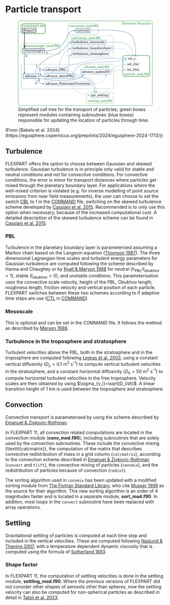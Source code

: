 # Particle transport

<figure>
	<img src="images/Butterfly-advance2.png"
		alt="Schematic">
	<figcaption>Simplified call tree for the transport of particles; green boxes represent modules containing subroutines (blue boxes) responsible for updating the location of particles through time.</figcaption>
</figure>
(From [Bakels et al. 2024](https://egusphere.copernicus.org/preprints/2024/egusphere-2024-1713/))


## Turbulence
FLEXPART offers the option to choose between Gaussian and skewed turbulence. Gaussian turbulence is in principle only valid for stable and neutral conditions and not for convective conditions. For convective conditions, the error is minor for transport distances where particles get mixed through the planetary boundary layer. For applications where the well-mixed criterion is violated (e.g. for inverse modelling of point source emissions from near field measurements), the user can choose to set the switch [CBL](running.md#CBL) to 1 in the [COMMAND](running.md#command) file, switching on the skewed turbulence scheme developed by [Cassiani et al. 2015](https://link.springer.com/article/10.1007/s10546-014-9976-5). Recommended is to only use this option when necessary, because of the increased computational cost. A detailed description of the skewed turbulence scheme can be found in [Cassiani et al. 2015](https://link.springer.com/article/10.1007/s10546-014-9976-5).

### PBL
Turbulence in the planetary boundary layer is parameterised assuming a Markov chain based on the Langevin equation ([Thomson 1987](https://www.cambridge.org/core/journals/journal-of-fluid-mechanics/article/abs/criteria-for-the-selection-of-stochastic-models-of-particle-trajectories-in-turbulent-flows/3175551812282ED52EE96C23E37EBBDE)).
The three dimensional Lagrangian time scales and turbulent energy parameters for Gaussian turbulence are computed following the scheme described by Hanna and Chaughey or by [Ryall & Maryon 1998](https://www.sciencedirect.com/science/article/abs/pii/S1352231098001770) for neutral ($h$<sub>PBL</sub>/$l$<sub>obukhov</sub>$<1$), stable ($l$<sub>obukhov</sub>$<0$), and unstable conditions. This parameterisation uses the convective scale velocity, height of the PBL, Obukhov length, roughness length, friction velocity and vertical position of each particle. FLEXPART switches between these two schemes according to if adaptive time steps are use ([CTL](running.md#CTL) in [COMMAND](running.md#command)).

### Mesoscale
This is optional and can be set in the COMMAND file. It follows the method as described by [Maryon 1998](https://www.sciencedirect.com/science/article/abs/pii/S1352231097003257).

### Turbulence in the troposphere and stratosphere
Turbulent velocities above the PBL, both in the stratosphere and in the troposphere are computed following [Legras et al. 2003](https://agupubs.onlinelibrary.wiley.com/doi/full/10.1029/2002JD003045), using a constant vertical diffusivity ($D_z = 0.1$ m<sup>2</sup> s<sup>-1</sup>) to compute vertical turbulent velocities in the stratosphere, and a constant horizontal diffusivity ($D_h = 50$ m<sup>2</sup> s<sup>-1</sup>)  to compute horizontal turbulent velocities in the free troposphere. Velocity scales are then obtained by using $\sigma_{v_i}=\sqrt{D_i/dt}$. A linear transition height of 1 km is used between the troposphere and stratosphere.

## Convection

Convective transport is parameterised by using the scheme described by [Emanuel & Zivkovic-Rothman](https://journals.ametsoc.org/view/journals/atsc/56/11/1520-0469_1999_056_1766_daeoac_2.0.co_2.xml).

In FLEXPART 11, all convection related computations are located in the convection module (**conv\_mod.f90**), including subroutines that are solely used by the convection subroutines. These include the convective mixing (\texttt{calcmatrix}), the computation of the matrix that describes convective redistribution of mass in a grid column (`calcmatrix`), according to the convection scheme described in [Emanuel & Zivkovic-Rothman](https://journals.ametsoc.org/view/journals/atsc/56/11/1520-0469_1999_056_1766_daeoac_2.0.co_2.xml) (`convect` and `tlift`), the convective mixing of particles (`convmix`), and the redistribution of particles because of convection (`redist`). 

The sorting algorithm used in `convmix` has been updated with a modified sorting module from [The Fortran Standard Library](https://fortran-lang.org/), who cite [Musser 1999](https://onlinelibrary.wiley.com/doi/abs/10.1002/(SICI)1097-024X(199708)27:8%3C983::AID-SPE117%3E3.0.CO;2-%23) as the source for their algorithm. This new sorting algorithm is an order of 4 magnitudes faster and is located in a separate module, **sort\_mod.f90**. In addition, most loops in the `convect` subroutine have been replaced with array operations.

## <a name="settling"></a>Settling

Gravitational settling of particles is computed at each time step and included in the vertical velocities. These are computed following [Naslund & Thaning 2007](https://www.tandfonline.com/doi/abs/10.1080/02786829108959487), with a temperature dependent dynamic viscosity that is computed using the formula of [Sutherland 1893](https://www.tandfonline.com/doi/abs/10.1080/14786449308620508?journalCode=tphm16).

### <a name="shape"></a>Shape factor
In FLEXPART 11, the computation of settling velocities is done in the settling module, **settling\_mod.f90**. Where the previous versions of FLEXPART did not consider other shapes of aerosols other than spheres, now the settling velocity can also be computed for non-spherical particles as described in detail in [Tatsii et al. 2023](https://pubs.acs.org/doi/10.1021/acs.est.3c08209).

